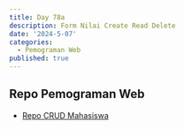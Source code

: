 ```yaml
---
title: Day 78a
description: Form Nilai Create Read Delete
date: '2024-5-07'
categories:
  - Pemograman Web
published: true
---
```


## Repo Pemograman Web

- [Repo CRUD Mahasiswa](https://github.com/razaq-himawan/pemograman-web/tree/main/pertemuan11)
